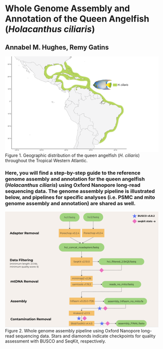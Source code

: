 # Whole Genome Assembly and Annotation of the Queen Angelfish (*Holacanthus ciliaris*)
## Annabel M. Hughes, Remy Gatins

![plot](photos/queenonly.png)
Figure 1. Geographic distribution of the queen angelfish (*H. ciliaris*) throughout the Tropical Western Atlantic.

### Here, you will find a step-by-step guide to the reference genome assembly and annotation for the queen angelfish (*Holacanthus ciliaris*) using Oxford Nanopore long-read sequencing data. The genome assembly pipeline is illustrated below, and pipelines for specific analyses (i.e. PSMC and mito genome assembly and annotation) are shared as well. 

![plot](photos/flowchart-genome-assembly.png)
Figure 2. Whole genome assembly pipeline using Oxford Nanopore long-read sequencing data. Stars and diamonds indicate checkpoints for quality assessment with BUSCO and SeqKit, respectively.

